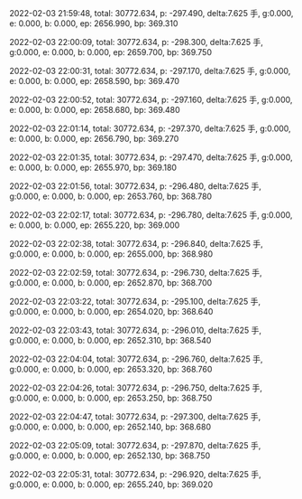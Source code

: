 2022-02-03 21:59:48, total: 30772.634, p: -297.490, delta:7.625 手, g:0.000, e: 0.000, b: 0.000, ep: 2656.990, bp: 369.310

2022-02-03 22:00:09, total: 30772.634, p: -298.300, delta:7.625 手, g:0.000, e: 0.000, b: 0.000, ep: 2659.700, bp: 369.750

2022-02-03 22:00:31, total: 30772.634, p: -297.170, delta:7.625 手, g:0.000, e: 0.000, b: 0.000, ep: 2658.590, bp: 369.470

2022-02-03 22:00:52, total: 30772.634, p: -297.160, delta:7.625 手, g:0.000, e: 0.000, b: 0.000, ep: 2658.680, bp: 369.480

2022-02-03 22:01:14, total: 30772.634, p: -297.370, delta:7.625 手, g:0.000, e: 0.000, b: 0.000, ep: 2656.790, bp: 369.270

2022-02-03 22:01:35, total: 30772.634, p: -297.470, delta:7.625 手, g:0.000, e: 0.000, b: 0.000, ep: 2655.970, bp: 369.180

2022-02-03 22:01:56, total: 30772.634, p: -296.480, delta:7.625 手, g:0.000, e: 0.000, b: 0.000, ep: 2653.760, bp: 368.780

2022-02-03 22:02:17, total: 30772.634, p: -296.780, delta:7.625 手, g:0.000, e: 0.000, b: 0.000, ep: 2655.220, bp: 369.000

2022-02-03 22:02:38, total: 30772.634, p: -296.840, delta:7.625 手, g:0.000, e: 0.000, b: 0.000, ep: 2655.000, bp: 368.980

2022-02-03 22:02:59, total: 30772.634, p: -296.730, delta:7.625 手, g:0.000, e: 0.000, b: 0.000, ep: 2652.870, bp: 368.700

2022-02-03 22:03:22, total: 30772.634, p: -295.100, delta:7.625 手, g:0.000, e: 0.000, b: 0.000, ep: 2654.020, bp: 368.640

2022-02-03 22:03:43, total: 30772.634, p: -296.010, delta:7.625 手, g:0.000, e: 0.000, b: 0.000, ep: 2652.310, bp: 368.540

2022-02-03 22:04:04, total: 30772.634, p: -296.760, delta:7.625 手, g:0.000, e: 0.000, b: 0.000, ep: 2653.320, bp: 368.760

2022-02-03 22:04:26, total: 30772.634, p: -296.750, delta:7.625 手, g:0.000, e: 0.000, b: 0.000, ep: 2653.250, bp: 368.750

2022-02-03 22:04:47, total: 30772.634, p: -297.300, delta:7.625 手, g:0.000, e: 0.000, b: 0.000, ep: 2652.140, bp: 368.680

2022-02-03 22:05:09, total: 30772.634, p: -297.870, delta:7.625 手, g:0.000, e: 0.000, b: 0.000, ep: 2652.130, bp: 368.750

2022-02-03 22:05:31, total: 30772.634, p: -296.920, delta:7.625 手, g:0.000, e: 0.000, b: 0.000, ep: 2655.240, bp: 369.020